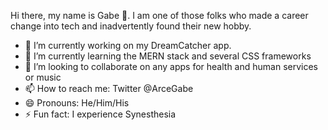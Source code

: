 Hi there, my name is Gabe 👋.  I am one of those folks who made a career change into tech and inadvertently found their new hobby. 

<!--
**gabrielarce/gabrielarce** is a ✨ _special_ ✨ repository because its `README.md` (this file) appears on your GitHub profile.
Here are some ideas to get you started:
-->

- 🔭 I’m currently working on my DreamCatcher app. 
- 🌱 I’m currently learning the MERN stack and several CSS frameworks
- 👯 I’m looking to collaborate on any apps for health and human services or music
- 📫 How to reach me: Twitter @ArceGabe 
- 😄 Pronouns: He/Him/His
- ⚡ Fun fact: I experience Synesthesia
